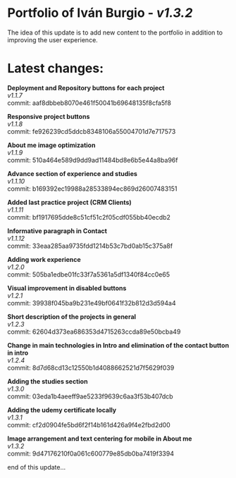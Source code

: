 ﻿# Portfolio of Iván Burgio - _v1.3.2_

The idea of this update is to add new content to the portfolio in addition to improving the user experience. <br>

# Latest changes:

**Deployment and Repository buttons for each project** <br>
_v1.1.7_ <br>
commit: aaf8dbbeb8070e461f50041b69648135f8cfa5f8 <br>

**Responsive project buttons** <br>
_v1.1.8_ <br>
commit: fe926239cd5ddcb8348106a55004701d7e717573 <br>

**About me image optimization** <br>
_v1.1.9_ <br>
commit: 510a464e589d9dd9ad11484bd8e6b5e44a8ba96f <br>

**Advance section of experience and studies** <br>
_v1.1.10_ <br>
commit: b169392ec19988a28533894ec869d26007483151 <br>

**Added last practice project (CRM Clients)** <br>
_v1.1.11_ <br>
commit: bf1917695dde8c51cf51c2f05cdf055bb40ecdb2 <br>

**Informative paragraph in Contact** <br>
_v1.1.12_ <br>
commit: 33eaa285aa9735fdd1214b53c7bd0ab15c375a8f <br>

**Adding work experience** <br>
_v1.2.0_ <br>
commit: 505ba1edbe01fc33f7a5361a5df1340f84cc0e65 <br>

**Visual improvement in disabled buttons** <br>
_v1.2.1_ <br>
commit: 39938f045ba9b231e49bf0641f32b812d3d594a4 <br>

**Short description of the projects in general** <br>
_v1.2.3_ <br>
commit: 62604d373ea686353d4715263ccda89e50bcba49 <br>

**Change in main technologies in Intro and elimination of the contact button in intro** <br>
_v1.2.4_ <br>
commit: 8d7d68cd13c12550b1d4088662521d7f5629f039 <br>

**Adding the studies section** <br>
_v1.3.0_ <br>
commit: 03eda1b4aeeff9ae5233f9639c6aa3f53b407dcb <br>

**Adding the udemy certificate locally** <br>
_v1.3.1_ <br>
commit: cf2d0904fe5bd6f2f14b161d426a9f4e2fbd2d00 <br>

**Image arrangement and text centering for mobile in About me** <br>
_v1.3.2_ <br>
commit: 9d47176210f0a061c600779e85db0ba7419f3394 <br>

end of this update...
